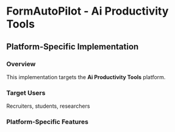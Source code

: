 # FormAutoPilot - Ai Productivity Tools

## Platform-Specific Implementation

### Overview
This implementation targets the **Ai Productivity Tools** platform.

### Target Users
Recruiters, students, researchers

### Platform-Specific Features
